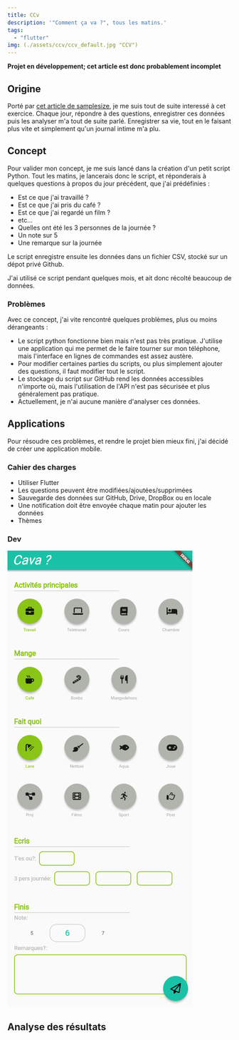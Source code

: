 ```yaml
---
title: CCv
description: '"Comment ça va ?", tous les matins.'
tags:
  - "flutter"
img: (./assets/ccv/ccv_default.jpg "CCV")
---
```


**Projet en développement; cet article est donc probablement incomplet**

## Origine
Porté par [cet article de samplesize]("https://samplesize.one/blog/posts/my_year_in_data/"), je me suis tout de suite interessé à cet exercice.
Chaque jour, répondre à des questions, enregistrer ces données puis les analyser m'a tout de suite parlé. Enregistrer sa vie, tout en le faisant plus vite et simplement qu'un journal intime m'a plu.

## Concept
Pour valider mon concept, je me suis lancé dans la création d'un petit script Python.
Tout les matins, je lancerais donc le script, et réponderais à quelques questions à propos du jour précédent, que j'ai prédéfinies :
- Est ce que j'ai travaillé ?
- Est ce que j'ai pris du café ?
- Est ce que j'ai regardé un film ?
- etc...
- Quelles ont été les 3 personnes de la journée ?
- Un note sur 5
- Une remarque sur la journée

Le script enregistre ensuite les données dans un fichier CSV, stocké sur un dépot privé Github.

J'ai utilisé ce script pendant quelques mois, et ait donc récolté beaucoup de données.

### Problèmes
Avec ce concept, j'ai vite rencontré quelques problèmes, plus ou moins dérangeants :
- Le script python fonctionne bien mais n'est pas très pratique. J'utilise une application qui me permet de le faire tourner sur mon téléphone, mais l'interface en lignes de commandes est assez austère.
- Pour modifier certaines parties du scripts, ou plus simplement ajouter des questions, il faut modifier tout le script.
- Le stockage du script sur GitHub rend les données accessibles n'importe où, mais l'utilisation de l'API n'est pas sécurisée et plus généralement pas pratique.
- Actuellement, je n'ai aucune manière d'analyser ces données.

## Applications
Pour résoudre ces problèmes, et rendre le projet bien mieux fini, j'ai décidé de créer une application mobile.

### Cahier des charges
- Utiliser Flutter
- Les questions peuvent être modifiées/ajoutées/supprimées
- Sauvegarde des données sur GitHub, Drive, DropBox ou en locale
- Une notification doit être envoyée chaque matin pour ajouter les données
- Thèmes


### Dev
![CCV v0](./assets/ccv/ccvV0.png "ccv v0")

## Analyse des résultats